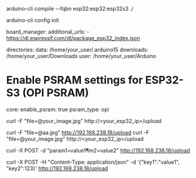 arduino-cli compile --fqbn esp32:esp32:esp32s3 ./

arduino-cli config init

board_manager:
  additional_urls:
    - https://dl.espressif.com/dl/package_esp32_index.json

directories:
  data: /home/your_user/.arduino15
  downloads: /home/your_user/Downloads
  user: /home/your_user/Arduino

# Enable PSRAM settings for ESP32-S3 (OPI PSRAM)
core:
  enable_psram: true
  psram_type: opi

curl -F "file=@your_image.jpg" http://<your_esp32_ip>/upload

curl -F "file=@aa.jpg" http://192.168.238.18/upload
curl -F "file=@your_image.jpg" http://<your_esp32_ip>/upload

curl -X POST -d "param1=value1¶m2=value2" http://192.168.238.18/upload

curl -X POST -H "Content-Type: application/json" -d '{"key1":"value1", "key2":123}' http://192.168.238.18/upload